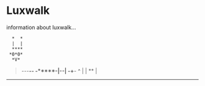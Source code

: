 Luxwalk
=====

information about luxwalk...

      *  *
      |  |
      ****
     *0*0*
      *V*
 >---****--
   -*****-|--|
  -+****- ^
 | | ** |
 - -    -

